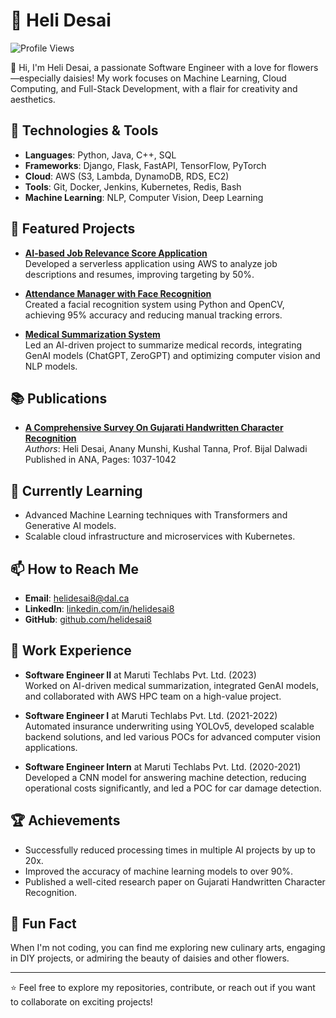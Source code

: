 # 🌼 Heli Desai

![Profile Views](https://komarev.com/ghpvc/?username=helidesai8&color=brightgreen)

👋 Hi, I'm Heli Desai, a passionate Software Engineer with a love for flowers—especially daisies! My work focuses on Machine Learning, Cloud Computing, and Full-Stack Development, with a flair for creativity and aesthetics.

## 🌸 Technologies & Tools
- **Languages**: Python, Java, C++, SQL
- **Frameworks**: Django, Flask, FastAPI, TensorFlow, PyTorch
- **Cloud**: AWS (S3, Lambda, DynamoDB, RDS, EC2)
- **Tools**: Git, Docker, Jenkins, Kubernetes, Redis, Bash
- **Machine Learning**: NLP, Computer Vision, Deep Learning

## 🌻 Featured Projects
- **[AI-based Job Relevance Score Application](https://github.com/helidesai8/AI-Job-Relevance-Score)**  
  Developed a serverless application using AWS to analyze job descriptions and resumes, improving targeting by 50%.

- **[Attendance Manager with Face Recognition](https://github.com/helidesai8/Attendance-Manager)**  
  Created a facial recognition system using Python and OpenCV, achieving 95% accuracy and reducing manual tracking errors.

- **[Medical Summarization System](https://github.com/helidesai8/Medical-Summarization)**  
  Led an AI-driven project to summarize medical records, integrating GenAI models (ChatGPT, ZeroGPT) and optimizing computer vision and NLP models.

## 📚 Publications
- **[A Comprehensive Survey On Gujarati Handwritten Character Recognition](https://doi.org/20.18001.GSJ.2021.V8I5.21.37173)**  
  *Authors*: Heli Desai, Anany Munshi, Kushal Tanna, Prof. Bijal Dalwadi  
  Published in ANA, Pages: 1037-1042

## 🌷 Currently Learning
- Advanced Machine Learning techniques with Transformers and Generative AI models.
- Scalable cloud infrastructure and microservices with Kubernetes.

## 📫 How to Reach Me
- **Email**: [helidesai8@dal.ca](mailto:helidesai8@dal.ca)
- **LinkedIn**: [linkedin.com/in/helidesai8](https://www.linkedin.com/in/helidesai8/)
- **GitHub**: [github.com/helidesai8](https://github.com/helidesai8)

## 💼 Work Experience
- **Software Engineer II** at Maruti Techlabs Pvt. Ltd. (2023)  
  Worked on AI-driven medical summarization, integrated GenAI models, and collaborated with AWS HPC team on a high-value project.

- **Software Engineer I** at Maruti Techlabs Pvt. Ltd. (2021-2022)  
  Automated insurance underwriting using YOLOv5, developed scalable backend solutions, and led various POCs for advanced computer vision applications.

- **Software Engineer Intern** at Maruti Techlabs Pvt. Ltd. (2020-2021)  
  Developed a CNN model for answering machine detection, reducing operational costs significantly, and led a POC for car damage detection.

## 🏆 Achievements
- Successfully reduced processing times in multiple AI projects by up to 20x.
- Improved the accuracy of machine learning models to over 90%.
- Published a well-cited research paper on Gujarati Handwritten Character Recognition.

## 🌼 Fun Fact
When I'm not coding, you can find me exploring new culinary arts, engaging in DIY projects, or admiring the beauty of daisies and other flowers.

---

⭐️ Feel free to explore my repositories, contribute, or reach out if you want to collaborate on exciting projects!
